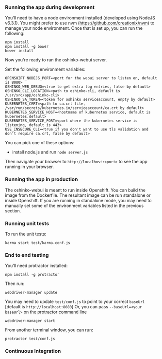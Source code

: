 ### Running the app during development

You'll need to have a node environment installed (developed using NodeJS v6.3.1).
You might prefer to use nvm (https://github.com/creationix/nvm)
to manage your node environment.
Once that is set up, you can run the following:

    npm install
    npm install -g bower
    bower install

Now you're ready to run the oshinko-webui server.

Set the following environment variables:

    OPENSHIFT_NODEJS_PORT=<port for the webui server to listen on, default is 8080>    
    OSHINKO_WEB_DEBUG=<true to get extra log entries, false by default> 
    OSHINKO_CLI_LOCATION=<path to oshinko-cli, default is /usr/src/app/oshinko-cli>
    OSHINKO_SA_TOKEN=<token for oshinko serviceaccount, enpty by default>
    KUBERNETES_CERT=<path to ca.crt file, /var/run/secrets/kubernetes.io/serviceaccount/ca.crt by default>
    KUBERNETES_SERVICE_HOST=<hostname of kubernetes service, default is kubernetes.default>
    KUBERNETES_SERVICE_PORT=<port where the kubernetes service is listening, default is 443>
    USE_INSECURE_CLI=<true if you don't want to use tls validation and don't require ca.crt, false by default>
    
You can pick one of these options:

* install node.js and run `node server.js`

Then navigate your browser to `http://localhost:<port>` to see the app running in
your browser.


### Running the app in production
The oshinko-webui is meant to run inside Openshift.  You can build the image
from the Dockerfile.  The resultant image can be run standalone or inside
Openshift.  If you are running in standalone mode, you may need to manually
set some of the environment variables listed in the previous section.


### Running unit tests
To run the unit tests:

    karma start test/karma.conf.js


### End to end testing
You'll need protractor installed:

    npm install -g protractor

<optional> Then run:

    webdriver-manager update

You may need to update `test/conf.js` to point to your correct `baseUrl` [default is `http://localhost:8080`] Or, you can pass `--baseUrl=<your baseUrl>` on the protractor command line

    webdriver-manager start

From another terminal window, you can run:

    protractor test/conf.js

### Continuous Integration
